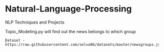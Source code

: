 # Natural-Language-Processing
NLP Techniques and Projects

Topic_Modeling.py will find out the news belongs to which group

    Dataset - https://raw.githubusercontent.com/selva86/datasets/master/newsgroups.json
